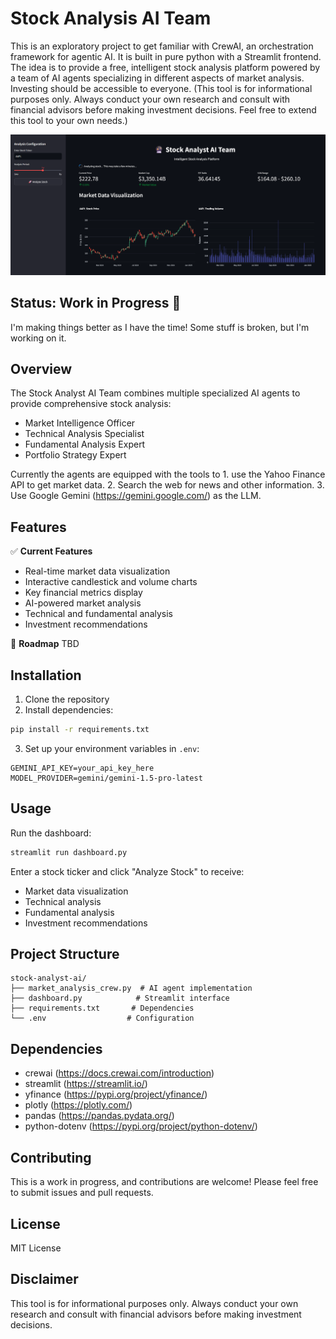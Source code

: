 # Stock Analysis AI Team

This is an exploratory project to get familiar with CrewAI, an orchestration framework for agentic AI. It is built in pure python with a Streamlit frontend. The idea is to provide a free, intelligent stock analysis platform powered by a team of AI agents specializing in different aspects of market analysis. Investing should be accessible to everyone.
(This tool is for informational purposes only. Always conduct your own research and consult with financial advisors before making investment decisions. Feel free to extend this tool to your own needs.)

![alt text](https://github.com/ebrown-32/Agentic-AI-Stock-Analysis-Crew/blob/main/analyze-stock-example.png?raw=true)

## Status: Work in Progress 🚧

I'm making things better as I have the time! Some stuff is broken, but I'm working on it.

## Overview

The Stock Analyst AI Team combines multiple specialized AI agents to provide comprehensive stock analysis:
- Market Intelligence Officer
- Technical Analysis Specialist
- Fundamental Analysis Expert
- Portfolio Strategy Expert

Currently the agents are equipped with the tools to 1. use the Yahoo Finance API to get market data. 2. Search the web for news and other information. 3. Use Google Gemini (https://gemini.google.com/) as the LLM.

## Features

✅ **Current Features**
- Real-time market data visualization
- Interactive candlestick and volume charts
- Key financial metrics display
- AI-powered market analysis
- Technical and fundamental analysis
- Investment recommendations

🚧 **Roadmap**
TBD

## Installation

1. Clone the repository
2. Install dependencies:
```bash
pip install -r requirements.txt
```
3. Set up your environment variables in `.env`:
```
GEMINI_API_KEY=your_api_key_here
MODEL_PROVIDER=gemini/gemini-1.5-pro-latest
```

## Usage

Run the dashboard:
```bash
streamlit run dashboard.py
```

Enter a stock ticker and click "Analyze Stock" to receive:
- Market data visualization
- Technical analysis
- Fundamental analysis
- Investment recommendations

## Project Structure

```
stock-analyst-ai/
├── market_analysis_crew.py  # AI agent implementation
├── dashboard.py            # Streamlit interface
├── requirements.txt       # Dependencies
└── .env                  # Configuration
```

## Dependencies

- crewai (https://docs.crewai.com/introduction)
- streamlit (https://streamlit.io/)
- yfinance (https://pypi.org/project/yfinance/)
- plotly (https://plotly.com/)
- pandas (https://pandas.pydata.org/)
- python-dotenv (https://pypi.org/project/python-dotenv/)

## Contributing

This is a work in progress, and contributions are welcome! Please feel free to submit issues and pull requests.

## License

MIT License

## Disclaimer

This tool is for informational purposes only. Always conduct your own research and consult with financial advisors before making investment decisions. 
